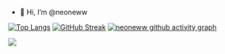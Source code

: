 - 👋 Hi, I’m @neoneww

[![Top Langs](https://github-readme-stats.vercel.app/api/top-langs/?username=neoneww)](https://github.com/neoneww/github-readme-stats)  [![GitHub Streak](https://github-readme-streak-stats.herokuapp.com/?user=neoneww&theme=dark)](https://git.io/streak-stats)
[![neoneww github activity graph](https://activity-graph.herokuapp.com/graph?username=neoneww&theme=react-dark)](https://github.com/ashutosh00710/github-readme-activity-graph)



![](https://komarev.com/ghpvc/?username=neoneww)
<!---
neoneww/neoneww is a ✨ special ✨ repository because its `README.md` (this file) appears on your GitHub profile.
You can click the Preview link to take a look at your changes.
- 👀 I’m interested in ...
- 🌱 I’m currently learning ...
- 📫 How to reach me ...
--->
